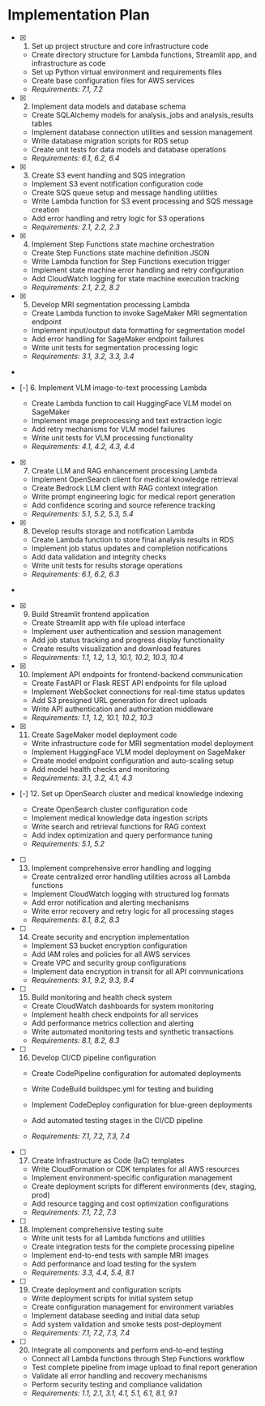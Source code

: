 # Implementation Plan

- [x] 1. Set up project structure and core infrastructure code
  - Create directory structure for Lambda functions, Streamlit app, and infrastructure as code
  - Set up Python virtual environment and requirements files
  - Create base configuration files for AWS services
  - _Requirements: 7.1, 7.2_

- [x] 2. Implement data models and database schema
  - Create SQLAlchemy models for analysis_jobs and analysis_results tables
  - Implement database connection utilities and session management
  - Write database migration scripts for RDS setup
  - Create unit tests for data models and database operations
  - _Requirements: 6.1, 6.2, 6.4_

- [x] 3. Create S3 event handling and SQS integration
  - Implement S3 event notification configuration code
  - Create SQS queue setup and message handling utilities
  - Write Lambda function for S3 event processing and SQS message creation
  - Add error handling and retry logic for S3 operations
  - _Requirements: 2.1, 2.2, 2.3_

- [x] 4. Implement Step Functions state machine orchestration







  - Create Step Functions state machine definition JSON
  - Write Lambda function for Step Functions execution trigger
  - Implement state machine error handling and retry configuration
  - Add CloudWatch logging for state machine execution tracking
  - _Requirements: 2.1, 2.2, 8.2_

- [x] 5. Develop MRI segmentation processing Lambda





  - Create Lambda function to invoke SageMaker MRI segmentation endpoint
  - Implement input/output data formatting for segmentation model
  - Add error handling for SageMaker endpoint failures
  - Write unit tests for segmentation processing logic
  - _Requirements: 3.1, 3.2, 3.3, 3.4_
-

- [-] 6. Implement VLM image-to-text processing Lambda







  - Create Lambda function to call HuggingFace VLM model on SageMaker
  - Implement image preprocessing and text extraction logic
  - Add retry mechanisms for VLM model failures
  - Write unit tests for VLM processing functionality
  - _Requirements: 4.1, 4.2, 4.3, 4.4_

- [x] 7. Create LLM and RAG enhancement processing Lambda







  - Implement OpenSearch client for medical knowledge retrieval
  - Create Bedrock LLM client with RAG context integration
  - Write prompt engineering logic for medical report generation
  - Add confidence scoring and source reference tracking
  - _Requirements: 5.1, 5.2, 5.3, 5.4_

- [x] 8. Develop results storage and notification Lambda
  - Create Lambda function to store final analysis results in RDS
  - Implement job status updates and completion notifications
  - Add data validation and integrity checks
  - Write unit tests for results storage operations
  - _Requirements: 6.1, 6.2, 6.3_
-

- [x] 9. Build Streamlit frontend application
  - Create Streamlit app with file upload interface
  - Implement user authentication and session management
  - Add job status tracking and progress display functionality
  - Create results visualization and download features
  - _Requirements: 1.1, 1.2, 1.3, 10.1, 10.2, 10.3, 10.4_

- [x] 10. Implement API endpoints for frontend-backend communication
  - Create FastAPI or Flask REST API endpoints for file upload
  - Implement WebSocket connections for real-time status updates
  - Add S3 presigned URL generation for direct uploads
  - Write API authentication and authorization middleware
  - _Requirements: 1.1, 1.2, 10.1, 10.2, 10.3_

- [x] 11. Create SageMaker model deployment code
  - Write infrastructure code for MRI segmentation model deployment
  - Implement HuggingFace VLM model deployment on SageMaker
  - Create model endpoint configuration and auto-scaling setup
  - Add model health checks and monitoring
  - _Requirements: 3.1, 3.2, 4.1, 4.3_

- [-] 12. Set up OpenSearch cluster and medical knowledge indexing







  - Create OpenSearch cluster configuration code
  - Implement medical knowledge data ingestion scripts
  - Write search and retrieval functions for RAG context
  - Add index optimization and query performance tuning
  - _Requirements: 5.1, 5.2_



- [ ] 13. Implement comprehensive error handling and logging
  - Create centralized error handling utilities across all Lambda functions
  - Implement CloudWatch logging with structured log formats
  - Add error notification and alerting mechanisms
  - Write error recovery and retry logic for all processing stages
  - _Requirements: 8.1, 8.2, 8.3_

- [ ] 14. Create security and encryption implementation
  - Implement S3 bucket encryption configuration
  - Add IAM roles and policies for all AWS services
  - Create VPC and security group configurations
  - Implement data encryption in transit for all API communications
  - _Requirements: 9.1, 9.2, 9.3, 9.4_

- [ ] 15. Build monitoring and health check system
  - Create CloudWatch dashboards for system monitoring
  - Implement health check endpoints for all services
  - Add performance metrics collection and alerting
  - Write automated monitoring tests and synthetic transactions
  - _Requirements: 8.1, 8.2, 8.3_

- [ ] 16. Develop CI/CD pipeline configuration
  - Create CodePipeline configuration for automated deployments
  - Write CodeBuild buildspec.yml for testing and building
  - Implement CodeDeploy configuration for blue-green deployments
  - Add automated testing stages in the CI/CD pipeline


  - _Requirements: 7.1, 7.2, 7.3, 7.4_

- [ ] 17. Create Infrastructure as Code (IaC) templates
  - Write CloudFormation or CDK templates for all AWS resources
  - Implement environment-specific configuration management
  - Create deployment scripts for different environments (dev, staging, prod)
  - Add resource tagging and cost optimization configurations
  - _Requirements: 7.1, 7.2, 7.3_

- [ ] 18. Implement comprehensive testing suite
  - Write unit tests for all Lambda functions and utilities
  - Create integration tests for the complete processing pipeline
  - Implement end-to-end tests with sample MRI images
  - Add performance and load testing for the system
  - _Requirements: 3.3, 4.4, 5.4, 8.1_

- [ ] 19. Create deployment and configuration scripts
  - Write deployment scripts for initial system setup
  - Create configuration management for environment variables
  - Implement database seeding and initial data setup
  - Add system validation and smoke tests post-deployment
  - _Requirements: 7.1, 7.2, 7.3, 7.4_

- [ ] 20. Integrate all components and perform end-to-end testing
  - Connect all Lambda functions through Step Functions workflow
  - Test complete pipeline from image upload to final report generation
  - Validate all error handling and recovery mechanisms
  - Perform security testing and compliance validation
  - _Requirements: 1.1, 2.1, 3.1, 4.1, 5.1, 6.1, 8.1, 9.1_